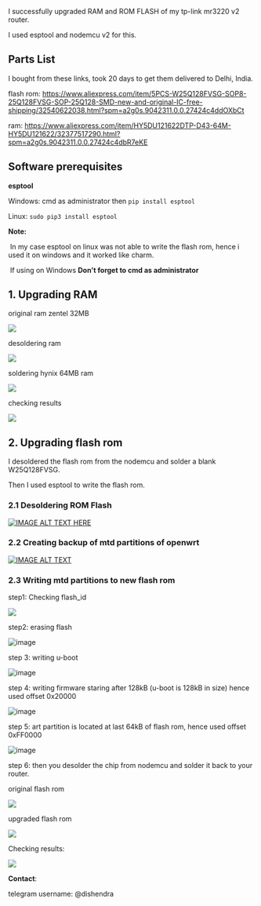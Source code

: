 I successfully upgraded RAM and ROM FLASH of my tp-link mr3220 v2 router.

I used esptool and nodemcu v2 for this. 



## Parts List

I bought from these links, took 20 days to get them delivered to Delhi, India.



flash rom: <https://www.aliexpress.com/item/5PCS-W25Q128FVSG-SOP8-25Q128FVSG-SOP-25Q128-SMD-new-and-original-IC-free-shipping/32540622038.html?spm=a2g0s.9042311.0.0.27424c4ddOXbCt>

ram: <https://www.aliexpress.com/item/HY5DU121622DTP-D43-64M-HY5DU121622/32377517290.html?spm=a2g0s.9042311.0.0.27424c4dbR7eKE>



## Software prerequisites

**esptool**

Windows: cmd as administrator then `pip install esptool`

Linux:  `sudo pip3 install esptool`



**Note:**

​	In my case esptool on linux was not able to write the flash rom, hence i used it on windows and it worked 	like charm. 

​	If using on Windows **Don't forget to cmd as administrator**



## 1. Upgrading RAM

original ram zentel 32MB

![](./images/ram.jpg)



desoldering ram

![](./images/ram1.jpg)



soldering hynix 64MB ram

![](./images/ram2.jpg)



checking results

![](./images/lede_ram.png)





## 2. Upgrading flash rom

I desoldered the flash rom from the nodemcu and solder a blank W25Q128FVSG. 

Then I used esptool to write the flash rom.



### 	2.1 Desoldering ROM Flash

 [![IMAGE ALT TEXT HERE](https://img.youtube.com/vi/HK6asb6tgdE/0.jpg)](https://www.youtube.com/watch?v=HK6asb6tgdE)



### 	2.2 Creating backup of mtd partitions of openwrt

[![IMAGE ALT TEXT](http://img.youtube.com/vi/wqTCZJ7uWnI/0.jpg)](http://www.youtube.com/watch?v=wqTCZJ7uWnI "Video Title")



### 	2.3 Writing mtd partitions to new flash rom

step1: Checking flash_id

![](./images/1.PNG)



step2: erasing flash

![image](./images/2.PNG)



step 3: writing u-boot

![image](./images/3.PNG)



step 4: writing firmware staring after 128kB (u-boot is 128kB in size) hence used offset 0x20000

![image](./images/4.PNG)



step 5: art partition is located at last 64kB of flash rom, hence used offset 0xFF0000

![image](./images/5.PNG)



step 6: then you desolder  the chip from nodemcu and solder it back to your router.

original flash rom

![](./images/rom.jpg)



upgraded flash rom

![](./images/rom_upgraded.jpg)



Checking results:

![](./images/lede.PNG)





**Contact**:

telegram username: @dishendra

